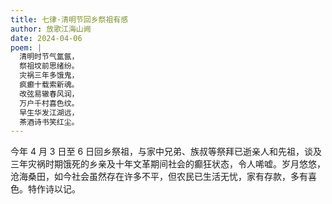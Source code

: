 ```yaml
---
title: 七律·清明节回乡祭祖有感
author: 放歌江海山阙
date: 2024-04-06
poem: |
  清明时节气氲氤，
  祭祖坟前思绪纷。
  灾祸三年多饿鬼，
  疯癫十载索新魂。
  改弦易辙春风润，
  万户千村喜色纹。
  早生华发江湖远，
  茶酒诗书笑红尘。
---
```


今年 4 月 3 日至 6 日回乡祭祖，与家中兄弟、族叔等祭拜已逝亲人和先祖，谈及三年灾祸时期饿死的乡亲及十年文革期间社会的癫狂状态，令人唏嘘。岁月悠悠，沧海桑田，如今社会虽然存在许多不平，但农民已生活无忧，家有存款，多有喜色。特作诗以记。
